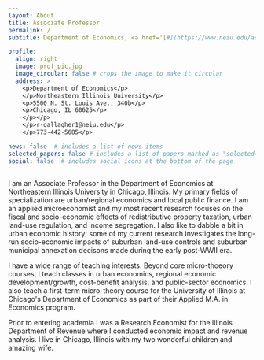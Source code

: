 ```yaml
---
layout: About
title: Associate Professor
permalink: /
subtitle: Department of Economics, <a href='[#](https://www.neiu.edu/academics/college-of-arts-and-sciences/departments/economics)'>Northeastern Illinois University</a>. # Address. Contacts. Moto. Etc.

profile:
  align: right
  image: prof_pic.jpg
  image_circular: false # crops the image to make it circular
  address: >
    <p>Department of Economics</p>
    </p>Northeastern Illinois University</p>
    <p>5500 N. St. Louis Ave., 340b</p>
    <p>Chicago, IL 60625</p>
    </p></p>
    </p>r-gallagher1@neiu.edu</p>
    </p>773-442-5685</p>

news: false  # includes a list of news items
selected_papers: false # includes a list of papers marked as "selected={true}"
social: false  # includes social icons at the bottom of the page
---
```


I am an Associate Professor in the Department of Economics at Northeastern Illinois University in Chicago, Illinois.  My primary fields of specialization are urban/regional economics and local public finance.  I am an applied microeconomist and my most recent research focuses on the fiscal and socio-economic effects of redistributive property taxation, urban land-use regulation, and income segregation.  I also like to dabble a bit in urban economic history; some of my current research investigates the long-run socio-economic impacts of suburban land-use controls and suburban municipal annexation decisons made during the early post-WWII era.

I have a wide range of teaching interests.  Beyond core micro-thoeory courses, I teach classes in urban economics, regional economic development/growth, cost-benefit analysis, and public-sector economics.  I also teach a first-term micro-theory course for the University of Illinois at Chicago's Department of Economics as part of their Applied M.A. in Economics program.

Prior to entering academia I was a Research Economist for the Illinois Department of Revenue where I conducted economic impact and revenue analysis.  I live in Chicago, Illinois with my two wonderful children and amazing wife.
